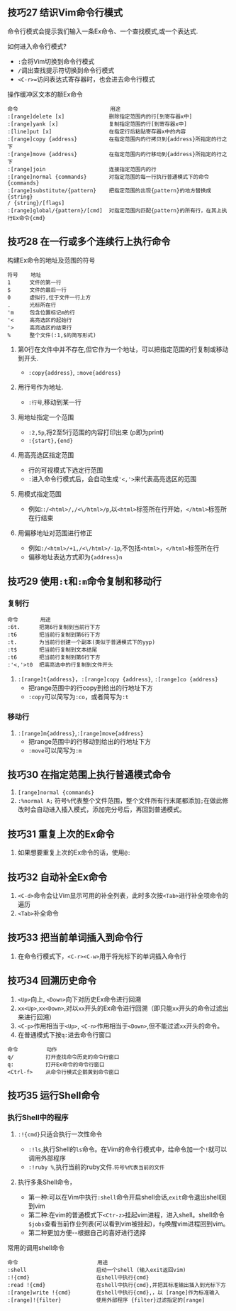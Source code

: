 ## 技巧27 结识Vim命令行模式

命令行模式会提示我们输入一条Ex命令、一个查找模式,或一个表达式.

如何进入命令行模式?

* `:`会将Vim切换到命令行模式
* `/`调出查找提示符切换到命令行模式
* `<C-r>=`访问表达式寄存器时，也会进去命令行模式

操作缓冲区文本的额Ex命令

```
命令                             用途
:[range]delete [x]              删除指定范围内的行[到寄存器x中]
:[range]yank [x]                复制指定范围的行[到寄存器x中]
:[line]put [x]                  在指定行后粘贴寄存器x中的内容
:[range]copy {address}          在指定范围内的行拷贝到{address}所指定的行之下
:[range]move {address}          在指定范围内的行移动到{address}所指定的行之下
:[range]join                    连接指定范围内的行
:[range]normal {commands}       对指定范围的每一行执行普通模式下的命令{commands}
:[range]substitute/{pattern}    把指定范围的出现{pattern}的地方替换成{string}
/ {string}/[flags]              
:[range]global/{pattern}/[cmd]  对指定范围内匹配{pattern}的所有行，在其上执行Ex命令{cmd}

```

## 技巧28 在一行或多个连续行上执行命令

构建Ex命令的地址及范围的符号

```
符号    地址
1      文件的第一行
$      文件的最后一行
0      虚拟行,位于文件一行上方
.      光标所在行
'm     包含位置标记m的行
'<     高亮选区的起始行
'>     高亮选区的结束行
%      整个文件(:1,$的简写形式)
```

1. 第0行在文件中并不存在,但它作为一个地址，可以把指定范围的行复制或移动到开头.   
   * `:copy{address}`, `:move{address}`

2. 用行号作为地址.
   * `:行号`,移动到某一行
3. 用地址指定一个范围
   * `:2,5p`,将2至5行范围的内容打印出来 (p即为print)
   * `:{start},{end}`
4. 用高亮选区指定范围
   * 行的可视模式下选定行范围
   * `:`进入命令行模式后，会自动生成`'<,'>`来代表高亮选区的范围
5. 用模式指定范围
   * 例如:`:/<html>/,/<\/html>/p`,以`<html>`标签所在行开始，`</html>`标签所在行结束
6. 用偏移地址对范围进行修正
   * 例如`:/<html>/+1,/<\/html>/-1p`,不包括`<html>`，`</html>`标签所在行
   * 偏移地址表达方式即为`{address}n`



## 技巧29 使用`:t`和`:m`命令复制和移动行

### 复制行

```
命令       用途
:6t.      把第6行复制到当前行下方
:t6       把当前行复制到第6行下方
:t.       为当前行创建一个副本(类似于普通模式下的yyp)
:t$       把当前行复制到文本结尾
:t6       把当前行复制到第6行下方
:'<,'>t0  把高亮选中的行复制到文件开头

```

1. `:[range]t{address}`，`:[range]copy {address}`, `:[range]co {address}`
   * 把range范围中的行copy到给出的行地址下方
   * `:copy`可以简写为`:co`，或者简写为`:t`

### 移动行

1. `:[range]m{address}`,`:[range]move{address}`
     * 把range范围中的行移动到给出的行地址下方
     * `:move`可以简写为`:m`

     
     
## 技巧30 在指定范围上执行普通模式命令

1. `[range]normal {commands}`
2. `:%normal A;` 符号`%`代表整个文件范围，整个文件所有行末尾都添加`;`在做此修改时会自动进入插入模式，添加完分号后，再回到普通模式。

## 技巧31 重复上次的Ex命令
1. 如果想要重复上次的Ex命令的话，使用`@:`

## 技巧32 自动补全Ex命令
1. `<C-d>`命令会让Vim显示可用的补全列表，此时多次按`<Tab>`进行补全项命令的遍历
2. `<Tab>`补全命令

## 技巧33 把当前单词插入到命令行
1. 在命令行模式下，`<C-r><C-w>`用于将光标下的单词插入命令行

## 技巧34 回溯历史命令

1.  `<Up>`向上, `<Down>`向下对历史Ex命令进行回溯
2. `xx<Up>`,`xx<Down>`,对以`xx`开头的Ex命令进行回溯（即只能`xx`开头的命令过滤出来进行回溯）
3. `<C-p>`作用相当于`<Up>`, `<C-n>`作用相当于`<Down>`,但不能过滤`xx`开头的命令。
4. 在普通模式下按`q:`进去命令行窗口

```
命令         动作
q/          打开查找命令历史的命令行窗口
q:          打开Ex命令的命令行窗口
<Ctrl-f>    从命令行模式企鹅黄到命令窗口

```
## 技巧35 运行Shell命令

### 执行Shell中的程序

1. `:!{cmd}`只适合执行一次性命令
   * `:!ls`,执行Shell的`ls`命令。在Vim的命令行模式中，给命令加一个`!`就可以调用外部程序
   * `:!ruby %`,执行当前的ruby文件.`符号%代表当前的文件`
   
2. 执行多条Shell命令，
   * 第一种:可以在Vim中执行`:shell`命令开启shell会话,`exit`命令退出shell回到vim
   * 第二种:在vim的普通模式下`<Ctr-z>`挂起vim进程，进入shell。shell命令`$jobs`查看当前作业列表(可以看到vim被挂起)，`fg`唤醒vim进程回到vim。
   * 第二种更加方便--根据自己的喜好进行选择

常用的调用shell命令

```
命令                         用途
:shell                      启动一个shell (输入exit返回vim)
:!{cmd}                     在shell中执行{cmd}
:read !{cmd}                在shell中执行{cmd},并把其标准输出插入到光标下方
:[range]write !{cmd}        在shell中执行{cmd},，以 [range]作为标准输入
:[range]!{filter}           使用外部程序 {filter}过滤指定的[range]


```
  